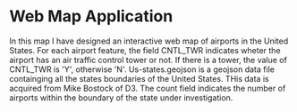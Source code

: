 # Web Map Application 

In this map I have designed an interactive web map of airports in the United States. For each airport feature, the field CNTL_TWR indicates wheter the airport has an air traffic control tower or not. If there is a tower, the value of CNTL_TWR is 'Y', otherwise 'N'. Us-states.geojson is a geojson data file containging all the states boundaries of the United States. THis data is acquired from Mike Bostock of D3. The count field indicates the number of airports within the boundary of the state under investigation. 

